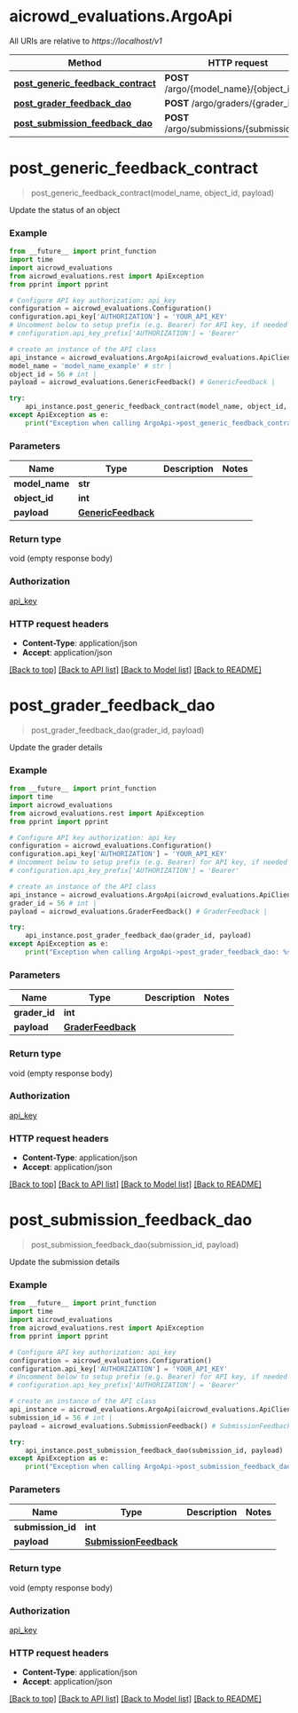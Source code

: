 # aicrowd_evaluations.ArgoApi

All URIs are relative to *https://localhost/v1*

Method | HTTP request | Description
------------- | ------------- | -------------
[**post_generic_feedback_contract**](ArgoApi.md#post_generic_feedback_contract) | **POST** /argo/{model_name}/{object_id} | 
[**post_grader_feedback_dao**](ArgoApi.md#post_grader_feedback_dao) | **POST** /argo/graders/{grader_id} | 
[**post_submission_feedback_dao**](ArgoApi.md#post_submission_feedback_dao) | **POST** /argo/submissions/{submission_id} | 


# **post_generic_feedback_contract**
> post_generic_feedback_contract(model_name, object_id, payload)



Update the status of an object

### Example
```python
from __future__ import print_function
import time
import aicrowd_evaluations
from aicrowd_evaluations.rest import ApiException
from pprint import pprint

# Configure API key authorization: api_key
configuration = aicrowd_evaluations.Configuration()
configuration.api_key['AUTHORIZATION'] = 'YOUR_API_KEY'
# Uncomment below to setup prefix (e.g. Bearer) for API key, if needed
# configuration.api_key_prefix['AUTHORIZATION'] = 'Bearer'

# create an instance of the API class
api_instance = aicrowd_evaluations.ArgoApi(aicrowd_evaluations.ApiClient(configuration))
model_name = 'model_name_example' # str | 
object_id = 56 # int | 
payload = aicrowd_evaluations.GenericFeedback() # GenericFeedback | 

try:
    api_instance.post_generic_feedback_contract(model_name, object_id, payload)
except ApiException as e:
    print("Exception when calling ArgoApi->post_generic_feedback_contract: %s\n" % e)
```

### Parameters

Name | Type | Description  | Notes
------------- | ------------- | ------------- | -------------
 **model_name** | **str**|  | 
 **object_id** | **int**|  | 
 **payload** | [**GenericFeedback**](GenericFeedback.md)|  | 

### Return type

void (empty response body)

### Authorization

[api_key](../README.md#api_key)

### HTTP request headers

 - **Content-Type**: application/json
 - **Accept**: application/json

[[Back to top]](#) [[Back to API list]](../README.md#documentation-for-api-endpoints) [[Back to Model list]](../README.md#documentation-for-models) [[Back to README]](../README.md)

# **post_grader_feedback_dao**
> post_grader_feedback_dao(grader_id, payload)



Update the grader details

### Example
```python
from __future__ import print_function
import time
import aicrowd_evaluations
from aicrowd_evaluations.rest import ApiException
from pprint import pprint

# Configure API key authorization: api_key
configuration = aicrowd_evaluations.Configuration()
configuration.api_key['AUTHORIZATION'] = 'YOUR_API_KEY'
# Uncomment below to setup prefix (e.g. Bearer) for API key, if needed
# configuration.api_key_prefix['AUTHORIZATION'] = 'Bearer'

# create an instance of the API class
api_instance = aicrowd_evaluations.ArgoApi(aicrowd_evaluations.ApiClient(configuration))
grader_id = 56 # int | 
payload = aicrowd_evaluations.GraderFeedback() # GraderFeedback | 

try:
    api_instance.post_grader_feedback_dao(grader_id, payload)
except ApiException as e:
    print("Exception when calling ArgoApi->post_grader_feedback_dao: %s\n" % e)
```

### Parameters

Name | Type | Description  | Notes
------------- | ------------- | ------------- | -------------
 **grader_id** | **int**|  | 
 **payload** | [**GraderFeedback**](GraderFeedback.md)|  | 

### Return type

void (empty response body)

### Authorization

[api_key](../README.md#api_key)

### HTTP request headers

 - **Content-Type**: application/json
 - **Accept**: application/json

[[Back to top]](#) [[Back to API list]](../README.md#documentation-for-api-endpoints) [[Back to Model list]](../README.md#documentation-for-models) [[Back to README]](../README.md)

# **post_submission_feedback_dao**
> post_submission_feedback_dao(submission_id, payload)



Update the submission details

### Example
```python
from __future__ import print_function
import time
import aicrowd_evaluations
from aicrowd_evaluations.rest import ApiException
from pprint import pprint

# Configure API key authorization: api_key
configuration = aicrowd_evaluations.Configuration()
configuration.api_key['AUTHORIZATION'] = 'YOUR_API_KEY'
# Uncomment below to setup prefix (e.g. Bearer) for API key, if needed
# configuration.api_key_prefix['AUTHORIZATION'] = 'Bearer'

# create an instance of the API class
api_instance = aicrowd_evaluations.ArgoApi(aicrowd_evaluations.ApiClient(configuration))
submission_id = 56 # int | 
payload = aicrowd_evaluations.SubmissionFeedback() # SubmissionFeedback | 

try:
    api_instance.post_submission_feedback_dao(submission_id, payload)
except ApiException as e:
    print("Exception when calling ArgoApi->post_submission_feedback_dao: %s\n" % e)
```

### Parameters

Name | Type | Description  | Notes
------------- | ------------- | ------------- | -------------
 **submission_id** | **int**|  | 
 **payload** | [**SubmissionFeedback**](SubmissionFeedback.md)|  | 

### Return type

void (empty response body)

### Authorization

[api_key](../README.md#api_key)

### HTTP request headers

 - **Content-Type**: application/json
 - **Accept**: application/json

[[Back to top]](#) [[Back to API list]](../README.md#documentation-for-api-endpoints) [[Back to Model list]](../README.md#documentation-for-models) [[Back to README]](../README.md)


